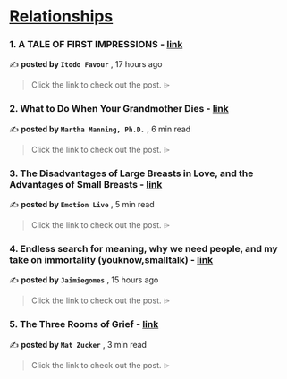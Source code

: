 
<h1><a href=https://medium.com/tag/relationships/recommended target="_blank" rel="noopener noreferrer">Relationships</a></h1>
<h3>1. A TALE OF FIRST IMPRESSIONS - <a href=https://medium.com/@itodofavour02/a-tale-of-first-impressions-5fbdf0a70c90?source=tag_recommended_feed---------0-84----------relationships----------fb48e86e_ff60_4198_a867_3ed545f518da------- target="_blank" rel="noopener noreferrer">link</a></h3>

✍️ **posted by `Itodo Favour`** <date> , 17 hours ago</date>

<blockquote>Click the link to check out the post. ⌲</blockquote>

<h3>2. What to Do When Your Grandmother Dies - <a href=https://medium.com/the-wind-phone/what-to-do-when-your-grandmother-dies-c5c2fd7662ca?source=tag_recommended_feed---------1-107----------relationships----------fb48e86e_ff60_4198_a867_3ed545f518da------- target="_blank" rel="noopener noreferrer">link</a></h3>

✍️ **posted by `Martha Manning, Ph.D.`** <date> , 6 min read</date>

<blockquote>Click the link to check out the post. ⌲</blockquote>

<h3>3. The Disadvantages of Large Breasts in Love, and the Advantages of Small Breasts - <a href=https://medium.com/illumination/the-disadvantages-of-large-breasts-in-love-and-the-advantages-of-small-breasts-7a94dda2c7f5?source=tag_recommended_feed---------2-85----------relationships----------fb48e86e_ff60_4198_a867_3ed545f518da------- target="_blank" rel="noopener noreferrer">link</a></h3>

✍️ **posted by `Emotion Live`** <date> , 5 min read</date>

<blockquote>Click the link to check out the post. ⌲</blockquote>

<h3>4. Endless search for meaning, why we need people, and my take on immortality (youknow,smalltalk) - <a href=https://medium.com/@jaimiegomes18/endless-search-for-meaning-why-we-need-people-and-my-take-on-immortality-my-kinda-small-talk-cd6dde431dc4?source=tag_recommended_feed---------3-84----------relationships----------fb48e86e_ff60_4198_a867_3ed545f518da------- target="_blank" rel="noopener noreferrer">link</a></h3>

✍️ **posted by `Jaimiegomes`** <date> , 15 hours ago</date>

<blockquote>Click the link to check out the post. ⌲</blockquote>

<h3>5. The Three Rooms of Grief - <a href=https://medium.com/grief-book-club/the-three-rooms-of-grief-5074e9fc5a4b?source=tag_recommended_feed---------4-107----------relationships----------fb48e86e_ff60_4198_a867_3ed545f518da------- target="_blank" rel="noopener noreferrer">link</a></h3>

✍️ **posted by `Mat Zucker`** <date> , 3 min read</date>

<blockquote>Click the link to check out the post. ⌲</blockquote>

